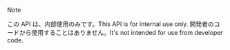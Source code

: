 
> [!NOTE] 
> <span data-ttu-id="5daba-101">この API は、内部使用のみです。</span><span class="sxs-lookup"><span data-stu-id="5daba-101">This API is for internal use only.</span></span> <span data-ttu-id="5daba-102">開発者のコードから使用することはありません。</span><span class="sxs-lookup"><span data-stu-id="5daba-102">It's not intended for use from developer code.</span></span>
